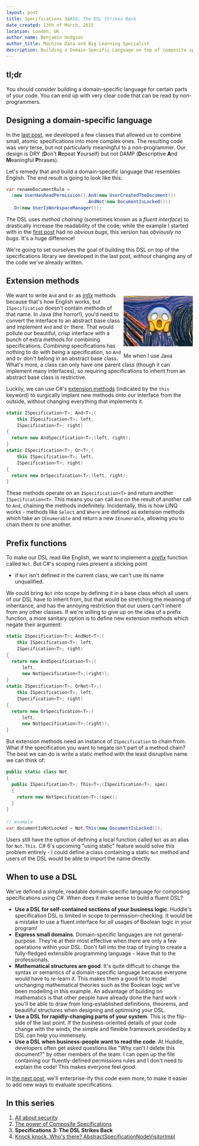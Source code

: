 ```yaml
---
layout: post
title: Specifications 3&#58; The DSL Strikes Back
date_created: 13th of March, 2015
location: London, UK
author_name: Benjamin Hodgson
author_title: Machine Data and Big Learning Specialist
description: Building a Domain-Specific Language on top of composite specifications
---
```



tl;dr
-----

You should consider building a domain-specific
language for certain parts of your code.
You can end up with very clear code that can be read
by non-programmers.


Designing a domain-specific language
------------------------------------

In the [last post](Composite-specifications.md),
we developed a few classes that allowed us to combine small,
atomic specifications into more complex ones.
The resulting code was very terse, but not particularly meaningful
to a non-programmer. Our design is DRY (**D**on't **R**epeat **Y**ourself)
but not DAMP (**D**escriptive **A**nd **M**eaningful **P**hrases).

Let's remedy that and build a domain-specific language that resembles English.
The end result is going to look like this:

```csharp
var renameDocumentRule =
  (new UserHasReadPermission().And(new UserCreatedTheDocument())
                              .AndNot(new DocumentIsLocked()))
  .Or(new UserIsWorkspaceManager());
```

The DSL uses _method chaining_ (sometimes known as a _fluent interface_)
to drastically increase the readability of the code;
while the example I started with in the [first post](All-about-security.md)
had _no obvious bugs_, this version has _obviously no bugs_. It's a huge difference!

We're going to set ourselves the goal of building this DSL
on top of the specifications library we developed in the last post,
_without_ changing any of the code we've already written.


Extension methods
-----------------
<div style="float: right; margin-left:5px; position: relative; top: 10px;">
  <img src="scream.png"/>
  <p class="caption">Me when I use Java</p>
</div>

We want to write `And` and `Or` as [_infix_](http://en.wikipedia.org/wiki/Infix_notation)
methods because that's how English works, but `ISpecification`
doesn't contain methods of that name.
In Java (the horror!), you'd need to convert the interface
to an abstract base class and implement `And` and `Or` there.
That would pollute our beautiful, crisp interface with
a bunch of extra methods for combining specifications.
_Combining_ specifications has nothing to do with _being_ a specification,
so `And` and `Or` don't belong in an abstract base class.
What's more, a class can only have one parent class (though it can implement many interfaces),
so requiring specifications to inherit from an abstract base class is restrictive.

Luckily, we can use C#'s
[extension methods](https://msdn.microsoft.com/en-GB/library/bb383977.aspx)
(indicated by the `this` keyword) to surgically implant new methods
onto our interface from the outside, without changing everything that implements it.

```csharp
static ISpecification<T>; And<T>;(
    this ISpecification<T>; left,
    ISpecification<T>; right)
{
  return new AndSpecification<T>;(left, right);
}
static ISpecification<T>; Or<T>;(
    this ISpecification<T>; left,
    ISpecification<T>; right)
{
  return new OrSpecification<T>;(left, right);
}
```

These methods operate on an `ISpecification<T>`
and return another `ISpecification<T>`.
This means you can call `And` on the result of another call to `And`,
chaining the methods indefinitely.
Incidentally, this is how LINQ works - methods like `Select`
and `Where` are defined as extension methods which take an `IEnumerable`
and return a new `IEnumerable`, allowing you to chain them to one another.


Prefix functions
----------------

To make our DSL read like English, we want to implement a [_prefix_](http://en.wikipedia.org/wiki/Polish_notation)
function called `Not`. But C#'s scoping rules present a sticking point
- if `Not` isn't defined in the current class, we can't use its name unqualified.

We could bring `Not` into scope by defining it in a base class which
all users of our DSL have to inherit from, but that would be
stretching the meaning of inheritance, and has the annoying restriction
that our users can't inherit from any other classes.
If we're willing to give up on the idea of a prefix function,
a more sanitary option is to define new extension methods which
negate their argument:

```csharp
static ISpecification<T>; AndNot<T>;(
    this ISpecification<T>; left,
    ISpecification<T>; right)
{
  return new AndSpecification<T>;(
      left,
      new NotSpecification<T>;(right));
}
static ISpecification<T>; OrNot<T>;(
    this ISpecification<T>; left,
    ISpecification<T>; right)
{
  return new OrSpecification<T>;(
      left,
      new NotSpecification<T>;(right));
}
```

But extension methods need an instance of `ISpecification` to chain from.
What if the specification you want to negate isn't part of a method chain?
The best we can do is write a static method with the
least disruptive name we can think of:

```csharp
public static class Not
{
  public ISpecification<T>; This<T>;(ISpecification<T>; spec)
  {
    return new NotSpecification<T>;(spec);
  }
}

// example
var documentIsNotLocked = Not.This(new DocumentIsLocked());
```

Users still have the option of defining a local function called `Not`
as an alias for `Not.This`. C# 6's upcoming "using static"
feature would solve this problem entirely - I could define a class
containing a static `Not` method and users of the DSL would be able to
import the name directly.


When to use a DSL
-----------------

We've defined a simple, readable domain-specific language for composing
specifications using C#. When does it make sense to build a fluent DSL?

* **Use a DSL for self-contained sections of your business logic**.
    Huddle's specification DSL is limited in scope to
    permission-checking. It would be a mistake to use a fluent
    interface for _all_ usages of Boolean logic in your program!
* **Express small domains**.
    Domain-specific languages are not general-purpose.
    They're at their most effective when there are only a few
    operations within your DSL. Don't fall into the trap of trying to
    create a fully-fledged extensible programming language -
    leave that to the professionals.
* **Mathematical structures are good**.
    It's quite difficult to change the syntax or semantics of
    a domain-specific language because everyone would have to re-learn it.
    This makes them a good fit to model unchanging mathematical
    theories such as the Boolean logic we've been modelling in this example.
    An advantage of building on mathematics is that other people
    have already done the hard work - you'll be able to draw from
    long-established definitions, theorems, and beautiful structures when
    designing and optimising your DSL.
* **Use a DSL for rapidly-changing parts of your system**.
    This is the flip-side of the last point. If the business-oriented details
    of your code change with the winds, the simple and flexible framework
    provided by a DSL can help you immensely.
* **Use a DSL when business-people want to read the code**.
    At Huddle, developers often get asked questions like
    "Why can't I delete this document?" by other members
    of the team. I can open up the file containing our fluently-defined
    permissions rules and I don't need to explain the code!
    This makes everyone feel good.

In [the next post](Specification-visitor.md),
we'll enterprise-ify this code even more, to make it easier to add new
ways to evaluate specifications.

In this series
--------------

1. [All about security](All-about-security.md)
2. [The power of Composite Specifications](Composite-specifications.md)
3. **Specifications 3: The DSL Strikes Back**
4. [Knock knock. Who's there? AbstractSpecificationNodeVisitorImpl](Specification-visitor.md)
